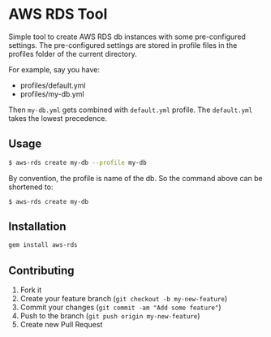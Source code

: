 # AWS RDS Tool

Simple tool to create AWS RDS db instances with some pre-configured settings.  The pre-configured settings are stored in profile files in the profiles folder of the current directory.

For example, say you have:

* profiles/default.yml
* profiles/my-db.yml

Then `my-db.yml` gets combined with `default.yml` profile.  The `default.yml` takes the lowest precedence.

## Usage

```sh
$ aws-rds create my-db --profile my-db
```

By convention, the profile is name of the db.  So the command above can be shortened to:

```
$ aws-rds create my-db
```

## Installation

```sh
gem install aws-rds
```

## Contributing

1. Fork it
2. Create your feature branch (`git checkout -b my-new-feature`)
3. Commit your changes (`git commit -am "Add some feature"`)
4. Push to the branch (`git push origin my-new-feature`)
5. Create new Pull Request
